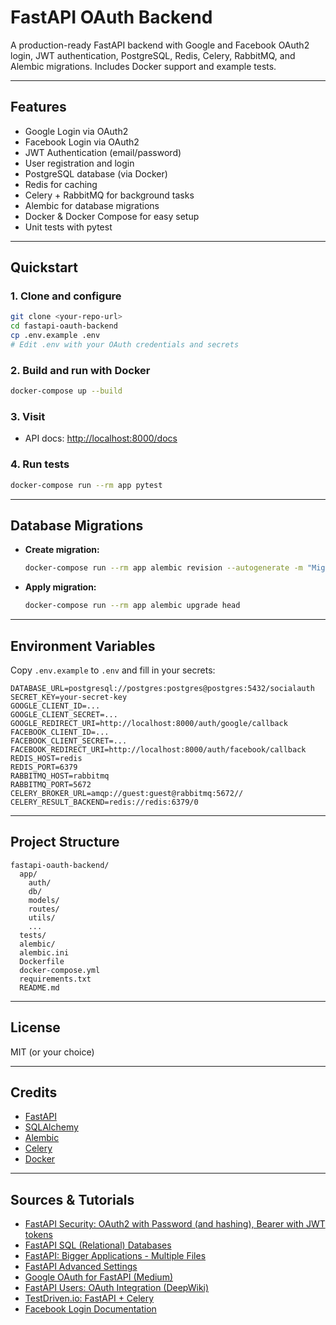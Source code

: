 # FastAPI OAuth Backend

A production-ready FastAPI backend with Google and Facebook OAuth2 login, JWT authentication, PostgreSQL, Redis, Celery, RabbitMQ, and Alembic migrations. Includes Docker support and example tests.

---

## Features

- Google Login via OAuth2
- Facebook Login via OAuth2
- JWT Authentication (email/password)
- User registration and login
- PostgreSQL database (via Docker)
- Redis for caching
- Celery + RabbitMQ for background tasks
- Alembic for database migrations
- Docker & Docker Compose for easy setup
- Unit tests with pytest

---

## Quickstart

### 1. **Clone and configure**
```sh
git clone <your-repo-url>
cd fastapi-oauth-backend
cp .env.example .env
# Edit .env with your OAuth credentials and secrets
```

### 2. **Build and run with Docker**
```sh
docker-compose up --build
```

### 3. **Visit**
- API docs: [http://localhost:8000/docs](http://localhost:8000/docs)

### 4. **Run tests**
```sh
docker-compose run --rm app pytest
```

---

## Database Migrations

- **Create migration:**  
  ```sh
  docker-compose run --rm app alembic revision --autogenerate -m "Migration message"
  ```
- **Apply migration:**  
  ```sh
  docker-compose run --rm app alembic upgrade head
  ```

---

## Environment Variables

Copy `.env.example` to `.env` and fill in your secrets:
```
DATABASE_URL=postgresql://postgres:postgres@postgres:5432/socialauth
SECRET_KEY=your-secret-key
GOOGLE_CLIENT_ID=...
GOOGLE_CLIENT_SECRET=...
GOOGLE_REDIRECT_URI=http://localhost:8000/auth/google/callback
FACEBOOK_CLIENT_ID=...
FACEBOOK_CLIENT_SECRET=...
FACEBOOK_REDIRECT_URI=http://localhost:8000/auth/facebook/callback
REDIS_HOST=redis
REDIS_PORT=6379
RABBITMQ_HOST=rabbitmq
RABBITMQ_PORT=5672
CELERY_BROKER_URL=amqp://guest:guest@rabbitmq:5672//
CELERY_RESULT_BACKEND=redis://redis:6379/0
```

---

## Project Structure

```
fastapi-oauth-backend/
  app/
    auth/
    db/
    models/
    routes/
    utils/
    ...
  tests/
  alembic/
  alembic.ini
  Dockerfile
  docker-compose.yml
  requirements.txt
  README.md
```

---

## License

MIT (or your choice)

---

## Credits

- [FastAPI](https://fastapi.tiangolo.com/)
- [SQLAlchemy](https://www.sqlalchemy.org/)
- [Alembic](https://alembic.sqlalchemy.org/)
- [Celery](https://docs.celeryq.dev/)
- [Docker](https://www.docker.com/)

---

## Sources & Tutorials

- [FastAPI Security: OAuth2 with Password (and hashing), Bearer with JWT tokens](https://fastapi.tiangolo.com/tutorial/security/oauth2-jwt/)
- [FastAPI SQL (Relational) Databases](https://fastapi.tiangolo.com/tutorial/sql-databases/)
- [FastAPI: Bigger Applications - Multiple Files](https://fastapi.tiangolo.com/tutorial/bigger-applications/)
- [FastAPI Advanced Settings](https://fastapi.tiangolo.com/advanced/settings/)
- [Google OAuth for FastAPI (Medium)](https://medium.com/@vivekpemawat/enabling-googleauth-for-fast-api-1c39415075ea)
- [FastAPI Users: OAuth Integration (DeepWiki)](https://deepwiki.com/fastapi-users/fastapi-users/7-oauth-integration)
- [TestDriven.io: FastAPI + Celery](https://testdriven.io/blog/fastapi-celery/)
- [Facebook Login Documentation](https://developers.facebook.com/docs/facebook-login/) 